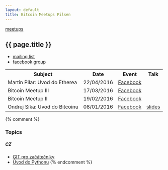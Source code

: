 ```yaml
---
layout: default
title: Bitcoin Meetups Pilsen
---
```


[meetups](..)

## {{ page.title }}

- [mailing list](http://eepurl.com/bQ0m0b)
- [facebook group](https://www.facebook.com/groups/bitcoinplzen/)


<table>

<tr><th>
Subject
</th><th>
Date
</th><th>
Event
</th><th>
Talk
</th></tr>

<tr id="meetup-3"><td>
Martin Pilar: Uvod do Etherea
</td><td>
22/04/2016
</td><td>
<a href="https://www.facebook.com/events/1134269723280708/">Facebook</a>
</td><td>
</td></tr>

<tr id="meetup-3"><td>
Bitcoin Meetup III
</td><td>
17/03/2016
</td><td>
<a href="https://www.facebook.com/events/1698584067026134/">Facebook</a>
</td><td>
</td></tr>

<tr id="meetup-2"><td>
Bitcoin Meetup II
</td><td>
19/02/2016
</td><td>
<a href="https://www.facebook.com/events/1640815929504106/">Facebook</a>
</td><td>
</td></tr>

<tr id="meetup-1"><td>
Ondrej Sika: Uvod do Bitcoinu
</td><td>
08/01/2016
</td><td>
<a href="https://www.facebook.com/events/1541402356172148/">Facebook</a>
</td><td>
<a href="/talks/#bitcoin-pilsen-2016">slides</a>
</td></tr>

</table>

<script>
if(window.location.hash) {
    hash = window.location.hash.slice(1);
    row = document.getElementById(hash);
    row.style.backgroundColor = '#DDDDDD';
}
</script>


{% comment %}
### Topics

##### CZ

* [GIT pro začátečníky](git-pro-zacatecniky-cz.html)
* [Úvod do Pythonu](uvod-do-pytonu-cz.html)
{% endcomment %}

